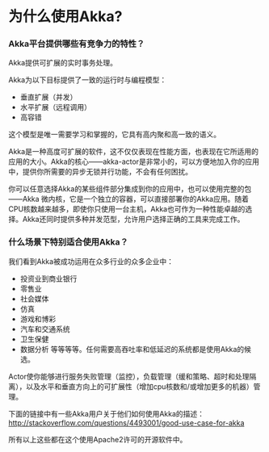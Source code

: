 # 为什么使用Akka?

### Akka平台提供哪些有竞争力的特性？

Akka提供可扩展的实时事务处理。

Akka为以下目标提供了一致的运行时与编程模型：

* 垂直扩展（并发）
* 水平扩展（远程调用）
* 高容错

这个模型是唯一需要学习和掌握的，它具有高内聚和高一致的语义。

Akka是一种高度可扩展的软件，这不仅仅表现在性能方面，也表现在它所适用的应用的大小。Akka的核心——akka-actor是非常小的，可以方便地加入你的应用中，提供你所需要的异步无锁并行功能，不会有任何困扰。

你可以任意选择Akka的某些组件部分集成到你的应用中，也可以使用完整的包——Akka 微内核，它是一个独立的容器，可以直接部署你的Akka应用。随着CPU核数越来越多，即使你只使用一台主机，Akka也可作为一种性能卓越的选择。Akka还同时提供多种并发范型，允许用户选择正确的工具来完成工作。


### 什么场景下特别适合使用Akka？

我们看到Akka被成功运用在众多行业的众多企业中：

* 投资业到商业银行
* 零售业
* 社会媒体
* 仿真
* 游戏和博彩
* 汽车和交通系统
* 卫生保健
* 数据分析
等等等等。任何需要高吞吐率和低延迟的系统都是使用Akka的候选。

Actor使你能够进行服务失败管理（监控），负载管理（缓和策略、超时和处理隔离），以及水平和垂直方向上的可扩展性（增加cpu核数和/或增加更多的机器）管理。

下面的链接中有一些Akka用户关于他们如何使用Akka的描述： http://stackoverflow.com/questions/4493001/good-use-case-for-akka

所有以上这些都在这个使用Apache2许可的开源软件中。
